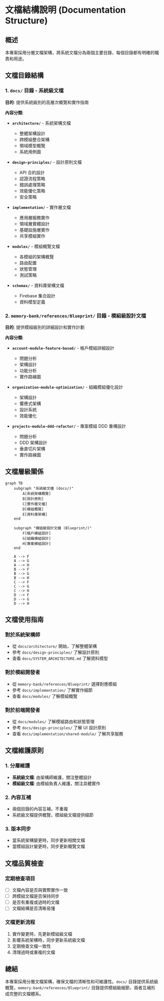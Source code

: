 # 文檔結構說明 (Documentation Structure)

## 概述

本專案採用分層文檔架構，將系統文檔分為兩個主要目錄，每個目錄都有明確的職責和用途。

## 文檔目錄結構

### 1. `docs/` 目錄 - 系統級文檔
**目的**: 提供系統級別的高層次概覽和實作指南

**內容分類**:
- **`architecture/`** - 系統架構文檔
  - 整體架構設計
  - 跨模組整合架構
  - 領域模型概覽
  - 系統用例圖

- **`design-principles/`** - 設計原則文檔
  - API 合約設計
  - 認證流程策略
  - 錯誤處理策略
  - 效能優化策略
  - 安全策略

- **`implementation/`** - 實作層文檔
  - 應用層服務實作
  - 領域層實體設計
  - 基礎設施層實作
  - 共享模組實作

- **`modules/`** - 模組概覽文檔
  - 各模組的架構概覽
  - 路由配置
  - 狀態管理
  - 測試策略

- **`schemas/`** - 資料庫架構文檔
  - Firebase 集合設計
  - 資料模型定義

### 2. `memory-bank/references/Blueprint/` 目錄 - 模組級設計文檔
**目的**: 提供模組級別的詳細設計和實作計劃

**內容分類**:
- **`account-module-feature-based/`** - 帳戶模組詳細設計
  - 問題分析
  - 架構設計
  - 功能分析
  - 實作路線圖

- **`organization-module-optimization/`** - 組織模組優化設計
  - 架構設計
  - 響應式架構
  - 設計系統
  - 效能優化

- **`projects-module-ddd-refactor/`** - 專案模組 DDD 重構設計
  - 問題分析
  - DDD 架構設計
  - 垂直切片架構
  - 實作路線圖

## 文檔層級關係

```mermaid
graph TB
    subgraph "系統級文檔 (docs/)"
        A[系統架構概覽]
        B[設計原則]
        C[實作層文檔]
        D[模組概覽]
        E[資料庫架構]
    end
    
    subgraph "模組級設計文檔 (Blueprint/)"
        F[帳戶模組設計]
        G[組織模組設計]
        H[專案模組設計]
    end
    
    A --> F
    A --> G
    A --> H
    B --> F
    B --> G
    B --> H
    C --> F
    C --> G
    C --> H
    D --> F
    D --> G
    D --> H
```

## 文檔使用指南

### 對於系統架構師
- 從 `docs/architecture/` 開始，了解整體架構
- 參考 `docs/design-principles/` 了解設計原則
- 查看 `docs/SYSTEM_ARCHITECTURE.md` 了解資料模型

### 對於模組開發者
- 從 `memory-bank/references/Blueprint/` 選擇對應模組
- 參考 `docs/implementation/` 了解實作細節
- 查看 `docs/modules/` 了解模組概覽

### 對於前端開發者
- 從 `docs/modules/` 了解模組路由和狀態管理
- 參考 `docs/design-principles/` 了解 UI 設計原則
- 查看 `docs/implementation/shared-module/` 了解共享服務

## 文檔維護原則

### 1. 分層維護
- **系統級文檔**: 由架構師維護，關注整體設計
- **模組級文檔**: 由模組負責人維護，關注具體實作

### 2. 內容互補
- 兩個目錄的內容互補，不重複
- 系統級文檔提供概覽，模組級文檔提供細節

### 3. 版本同步
- 當系統架構變更時，同步更新相關文檔
- 當模組設計變更時，同步更新概覽文檔

## 文檔品質檢查

### 定期檢查項目
- [ ] 文檔內容是否與實際實作一致
- [ ] 跨模組文檔是否保持同步
- [ ] 是否有重複或過時的文檔
- [ ] 文檔結構是否清晰易懂

### 文檔更新流程
1. 實作變更時，先更新模組級文檔
2. 影響系統架構時，同步更新系統級文檔
3. 定期檢查文檔一致性
4. 清理過時或重複的文檔

## 總結

本專案採用分層文檔架構，確保文檔的清晰性和可維護性。`docs/` 目錄提供系統級概覽，`memory-bank/references/Blueprint/` 目錄提供模組級細節，兩者互補形成完整的文檔體系。
